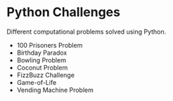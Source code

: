 # Python Challenges

Different computational problems solved using Python.

- 100 Prisoners Problem
- Birthday Paradox
- Bowling Problem
- Coconut Problem
- FizzBuzz Challenge
- Game-of-Life
- Vending Machine Problem
